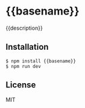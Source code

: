 
# {{basename}}

{{description}}

## Installation

    $ npm install {{basename}}
    $ npm run dev

## License

MIT

